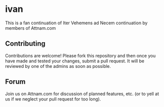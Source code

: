 ivan
====

This is a fan continuation of Iter Vehemens ad Necem continuation by members of Attnam.com

## Contributing

Contributions are welcome! Please fork this repository and then once you have made and tested your changes, submit a pull request. It will be reviewed by one of the admins as soon as possible.

## Forum

Join us on Attnam.com for discussion of planned features, etc. (or to yell at us if we neglect your pull request for too long).

